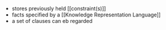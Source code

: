 - stores previously held [[constraint(s)]]
- facts specified by a [[Knowledge Representation Language]]
- a set of clauses can eb regarded